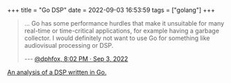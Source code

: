 +++
title = "Go DSP"
date = 2022-09-03 16:53:59
tags = ["golang"]
+++

> ... Go has some performance hurdles that make it unsuitable for many real-time
> or time-critical applications, for example having a garbage collector. I would
> definitely not want to use Go for something like audiovisual processing or
> DSP.
>
> --- [@dphfox, 8:02 PM · Sep 3, 2022](https://twitter.com/dphfox/status/1566154764571779072)

[An analysis of a DSP written in Go.][dsp]

[dsp]: https://github.com/andrepxx/go-dsp-guitar/blob/master/doc/performance.md#analysis-of-go-dsp-guitar-real-time-performance
